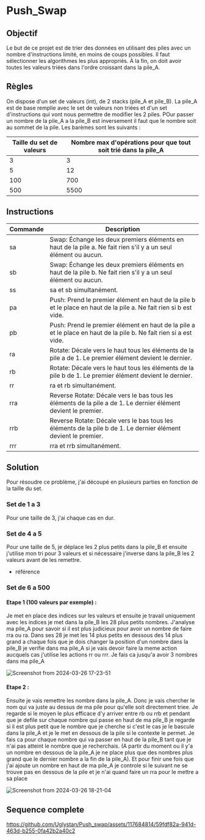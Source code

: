 # Push_Swap

## Objectif
Le but de ce projet est de trier des données en utilisant des piles avec un nombre d'instructions limité, en moins de coups possibles. Il faut sélectionner les algorithmes les plus appropriés. À la fin, on doit avoir toutes les valeurs triées dans l'ordre croissant dans la pile_A.

## Règles
On dispose d'un set de valeurs (int), de 2 stacks (pile_A et pile_B). La pile_A est de base remplie avec le set de valeurs non triées et d'un set d'instructions qui vont nous permettre de modifier les 2 piles. POur passer un nombre de la pile_A a la pile_B est inversement il faut que le nombre soit au sommet de la pile. Les barèmes sont les suivants :

| Taille du set de valeurs | Nombre max d'opérations pour que tout soit trié dans la pile_A |
|----------|-------------|
| 3       | 3 |
| 5       | 12 |
| 100       | 700 |
| 500       | 5500 |

## Instructions
| Commande | Description |
|----------|-------------|
| sa       | Swap: Échange les deux premiers éléments en haut de la pile a. Ne fait rien s'il y a un seul élément ou aucun. |
| sb       | Swap: Échange les deux premiers éléments en haut de la pile b. Ne fait rien s'il y a un seul élément ou aucun. |
| ss       | sa et sb simultanément. |
| pa       | Push: Prend le premier élément en haut de la pile b et le place en haut de la pile a. Ne fait rien si b est vide. |
| pb       | Push: Prend le premier élément en haut de la pile a et le place en haut de la pile b. Ne fait rien si a est vide. |
| ra       | Rotate: Décale vers le haut tous les éléments de la pile a de 1. Le premier élément devient le dernier. |
| rb       | Rotate: Décale vers le haut tous les éléments de la pile b de 1. Le premier élément devient le dernier. |
| rr       | ra et rb simultanément. |
| rra      | Reverse Rotate: Décale vers le bas tous les éléments de la pile a de 1. Le dernier élément devient le premier. |
| rrb      | Reverse Rotate: Décale vers le bas tous les éléments de la pile b de 1. Le dernier élément devient le premier. |
| rrr      | rra et rrb simultanément. |


## Solution
Pour résoudre ce problème, j'ai découpé en plusieurs parties en fonction de la taille du set.

### Set de 1 a 3
Pour une taille de 3, j'ai chaque cas en dur.

### Set de 4 a 5
Pour une taille de 5, je déplace les 2 plus petits dans la pile_B et ensuite j'utilise mon tri pour 3 valeurs et si nécessaire j'inverse dans la pile_B les 2 valeurs avant de les remettre.

- référence

### Set de 6 a 500

#### Etape 1 (100 valeurs par exemple) :

Je met en place des indices sur les valeurs et ensuite je travail uniquement avec les indices je met dans la pile_B les 28 plus petits nombres. J'analyse ma pile_A pour savoir si il est plus judicieux pour avoir un nombre de faire rra ou ra. Dans ses 28 je met les 14 plus petits en dessous des 14 plus grand a chaque fois que je dois changer la position d'un nombre dans la pile_B je verifie dans ma pile_A si je vais devoir faire la meme action aucquels cas j'utilise les actions rr ou rrr. Je fais ca jusqu'a avoir 3 nombres dans ma pile_A

![Screenshot from 2024-03-26 17-23-51](https://github.com/Uglystan/Push_swap/assets/117684814/19125a29-a099-4466-8dda-e4d2dbc6f83d)

#### Etape 2 :
Ensuite je vais remettre les nombre dans la pile_A. Donc je vais chercher le nom qui va juste au dessus de ma pile pour qu'elle soit directement triee. Je regarde si le moyen le plus efficace d'y arriver entre rb ou rrb et pendant que je defile sur chaque nombre qui passe en haut de ma pile_B je regarde si il est plus petit que le nombre que je cherche si c'est le cas je le bascule dans la pile_A et je le met en dessous de la pile si le contexte le permet. Je fais ca pour chaque nombre qui va passer en haut de la pile_B tant que je n'ai pas atteint le nombre que je recherchais. (A partir du moment ou il y'a un nombre en dessous de la pile_A je ne place plus que des nombres plus grand que le dernier nombre a la fin de la pile_A). Et pour finir une fois que j'ai ajoute un nombre en haut de ma pile_A je controle si le suivant ne se trouve pas en dessous de la pile et je n'ai quand faire un rra pour le mettre a sa place

![Screenshot from 2024-03-26 18-21-04](https://github.com/Uglystan/Push_swap/assets/117684814/9409c0d5-4405-4d23-adf0-dd8b861c55c6)

## Sequence complete

https://github.com/Uglystan/Push_swap/assets/117684814/59fdf82a-941d-463d-b255-0fa42b2a40c2

